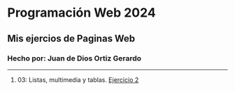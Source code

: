 # Programación Web 2024
## Mis ejercios de Paginas Web
### Hecho por: Juan de Dios Ortiz Gerardo
***

1. 03: Listas, multimedia y tablas. [Ejercicio 2](Ejercicio_2/Ejercicio-1.html)

